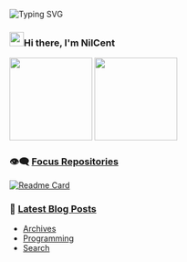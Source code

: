 ![Typing SVG](https://readme-typing-svg.herokuapp.com?font=Courier+new&color=%23808080&size=40&width=550&duration=6969&lines=Stay+Hungry,+Stay+Foolish.)

### <img src="https://raw.githubusercontent.com/iampavangandhi/iampavangandhi/master/gifs/Hi.gif" height="25px" width="25px">Hi there, I'm NilCent

<span><img src="https://github-readme-stats.vercel.app/api/top-langs/?username=NilCent&theme=tokyonight" height=145/></span>
<span><img src="https://github-readme-stats.vercel.app/api?username=NilCent&count_private=true&show_icons=true&theme=merko" height=145/></span>

### 👁‍🗨 [Focus Repositories](https://github.com/NilCent?tab=repositories)

[![Readme Card](https://github-readme-stats.vercel.app/api/pin/?username=helix-editor&repo=helix&theme=discord_old_blurple&hide_border=true)](https://github.com/helix-editor/helix)


### 📕 [Latest Blog Posts](https://medium.com/@kevinfeng-cs88)

<!-- BLOG-POST-LIST:START -->
- [Archives](https://nilcent.github.io/page/archives/)
- [Programming](https://nilcent.github.io/categories/programming/)
- [Search](https://nilcent.github.io/page/search/)
<!-- BLOG-POST-LIST:END -->
